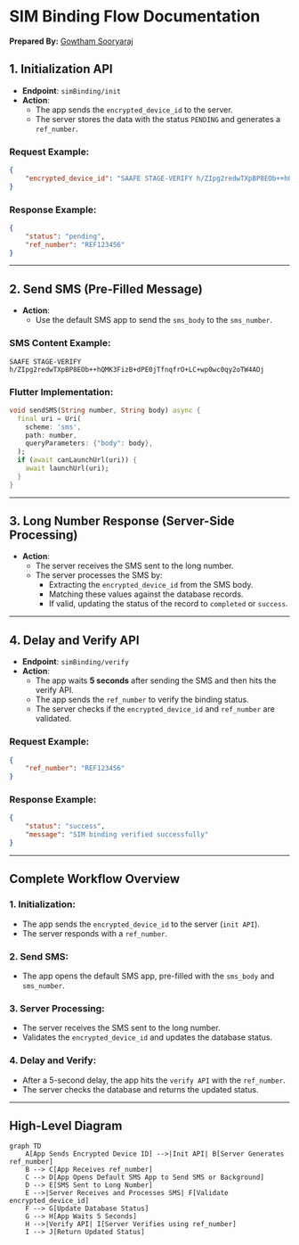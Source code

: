 
# SIM Binding Flow Documentation

**Prepared By:** [Gowtham Sooryaraj](https://github.com/sooryaraj/) 

## **1. Initialization API**

-   **Endpoint**: `simBinding/init`
-   **Action**:
    -   The app sends the `encrypted_device_id` to the server.
    -   The server stores the data with the status `PENDING` and generates a `ref_number`.

### Request Example:

```json
{
    "encrypted_device_id": "SAAFE STAGE-VERIFY h/ZIpg2redwTXpBP8EOb++hQMK3FizB+dPE0jTfnqfrO+LC+wp0wc0qy2oTW4AOj"
}

```

### Response Example:

```json
{
    "status": "pending",
    "ref_number": "REF123456"
}

```

----------

## **2. Send SMS (Pre-Filled Message)**

-   **Action**:
    -   Use the default SMS app to send the `sms_body` to the `sms_number`.

### SMS Content Example:

```
SAAFE STAGE-VERIFY h/ZIpg2redwTXpBP8EOb++hQMK3FizB+dPE0jTfnqfrO+LC+wp0wc0qy2oTW4AOj

```

### Flutter Implementation:

```dart
void sendSMS(String number, String body) async {
  final uri = Uri(
    scheme: 'sms',
    path: number,
    queryParameters: {"body": body},
  );
  if (await canLaunchUrl(uri)) {
    await launchUrl(uri);
  }
}

```

----------

## **3. Long Number Response (Server-Side Processing)**

-   **Action**:
    -   The server receives the SMS sent to the long number.
    -   The server processes the SMS by:
        -   Extracting the  `encrypted_device_id` from the SMS body.
        -   Matching these values against the database records.
        -   If valid, updating the status of the record to `completed` or `success`.

----------

## **4. Delay and Verify API**

-   **Endpoint**: `simBinding/verify`
-   **Action**:
    -   The app waits **5 seconds** after sending the SMS and then hits the verify API.
    -   The app sends the `ref_number` to verify the binding status.
    -   The server checks if the `encrypted_device_id` and `ref_number` are validated.

### Request Example:

```json
{
    "ref_number": "REF123456"
}

```

### Response Example:

```json
{
    "status": "success",
    "message": "SIM binding verified successfully"
}

```

----------

## **Complete Workflow Overview**

### **1. Initialization:**

-   The app sends the `encrypted_device_id` to the server (`init API`).
-   The server responds with a `ref_number`.

### **2. Send SMS:**

-   The app opens the default SMS app, pre-filled with the `sms_body` and `sms_number`.

### **3. Server Processing:**

-   The server receives the SMS sent to the long number.
-   Validates the  `encrypted_device_id` and updates the database status.

### **4. Delay and Verify:**

-   After a 5-second delay, the app hits the `verify API` with the `ref_number`.
-   The server checks the database and returns the updated status.

----------

## **High-Level Diagram**

```mermaid
graph TD
    A[App Sends Encrypted Device ID] -->|Init API| B[Server Generates ref_number]
    B --> C[App Receives ref_number]
    C --> D[App Opens Default SMS App to Send SMS or Background]
    D --> E[SMS Sent to Long Number]
    E -->|Server Receives and Processes SMS| F[Validate encrypted_device_id]
    F --> G[Update Database Status]
    G --> H[App Waits 5 Seconds]
    H -->|Verify API| I[Server Verifies using ref_number]
    I --> J[Return Updated Status]

```
